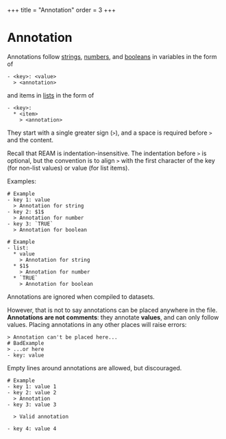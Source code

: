 +++
title = "Annotation"
order = 3
+++
# Annotation

Annotations follow
[strings](Variable.html#string),
[numbers](Variable.html#number),
and
[booleans](Variable.html#boolean)
in variables in the form of
```ream
- <key>: <value>
  > <annotation>
```
and items in [lists](List.html) in the form of

```ream
- <key>:
  * <item>
    > <annotation>
```

They start with a single greater sign (`>`), and a space is required before `>` and the content.

Recall that REAM is indentation-insensitive.
The indentation before `>` is optional, but the convention is to align `>` with the first character of the key (for non-list values) or value (for list items).

Examples:

```ream
# Example
- key 1: value
  > Annotation for string
- key 2: $1$
  > Annotation for number
- key 3: `TRUE`
  > Annotation for boolean
```
<EditorLite-EditorLite item="annotation1" />

```ream
# Example
- list:
  * value
    > Annotation for string
  * $1$
    > Annotation for number
  * `TRUE`
    > Annotation for boolean
```
<EditorLite-EditorLite item="annotation2" />

Annotations are ignored when compiled to datasets.

However, that is not to say annotations can be placed anywhere in the file.
**Annotations are not comments**: they annotate **values**, and can only follow values.
Placing annotations in any other places will raise errors:

```ream
> Annotation can't be placed here...
# BadExample
> ...or here
- key: value
```

Empty lines around annotations are allowed, but discouraged.

```ream
# Example
- key 1: value 1
- key 2: value 2
  > Annotation
- key 3: value 3

  > Valid annotation

- key 4: value 4
```
<EditorLite-EditorLite item="annotation3" />
